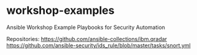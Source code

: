 # workshop-examples
Ansible Workshop Example Playbooks for Security Automation

Repositories:
https://github.com/ansible-collections/ibm.qradar
https://github.com/ansible-security/ids_rule/blob/master/tasks/snort.yml
